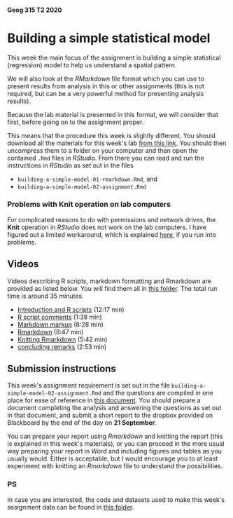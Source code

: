 #### Geog 315 T2 2020
# Building a simple statistical model
This week the main focus of the assignment is building a simple statistical (regression) model to help us understand a spatial pattern.

We will also look at the _RMarkdown_ file format which you can use to present results from analysis in this or other assignments (this is not required, but can be a very powerful method for presenting analysis results).

Because the lab material is presented in this format, we will consider that first, before going on to the assignment proper.

This means that the procedure this week is slightly different. You should download all the materials for this week's lab [from this link](geog315-t2-week-07-materials.zip?raw=true). You should then uncompress them to a folder on your computer and then open the contained `.Rmd` files in _RStudio_. From there you can read and run the instructions in _RStudio_ as set out in the files

+ `building-a-simple-model-01-rmarkdown.Rmd`, and
+ `building-a-simple-model-02-assignment.Rmd`

### Problems with **Knit** operation on lab computers
For complicated reasons to do with permissions and network drives, the **Knit** operation in _RStudio_ does not work on the lab computers. I have figured out a limited workaround, which is explained [here](workaround-for-knitr-problems.md), if you run into problems.

## Videos
Videos describing R scripts, markdown formatting and Rmarkdown are provided as listed below. You will find them all in [this folder](https://southosullivan.com/geog315/video/week-07-lab/). The total run time is around 35 minutes.

+ [Introduction and R scripts](https://southosullivan.com/geog315/video/week-07-lab/geog315-week07-01-intro-and-R-scripts.mp4) (12:17 min)
+ [R script comments](https://southosullivan.com/geog315/video/week-07-lab/geog315-week07-02-R-script-comments.mp4) (1:38 min)
+ [Markdown markup](https://southosullivan.com/geog315/video/week-07-lab/geog315-week07-03-markdown.mp4) (8:28 min)
+ [Rmarkdown](https://southosullivan.com/geog315/video/week-07-lab/geog315-week07-04-rmarkdown.mp4) (8:47 min)
+ [Knitting Rmarkdown](https://southosullivan.com/geog315/video/week-07-lab/geog315-week07-05-knitting-rmarkdown.mp4) (5:42 min)
+ [concluding remarks](https://southosullivan.com/geog315/video/week-07-lab/geog315-week07-06-wrapup.mp4) (2:53 min)

## Submission instructions
This week's assignment requirement is set out in the file `building-a-simple-model-02-assignment.Rmd` and the questions are compiled in one place for ease of reference in [this document](building-a-simple-model-02-assignment-summary.md). You should prepare a document completing the analysis and answering the questions as set out in that document, and submit a short report to the dropbox provided on Blackboard by the end of the day on **21 September**.

You can prepare your report using _Rmarkdown_ and knitting the report (this is explained in this week's materials), or you can proceed in the more usual way preparing your report in _Word_ and including figures and tables as you usually would. Either is acceptable, but I would encourage you to at least experiment with knitting an _Rmarkdown_ file to understand the possibilities.

### PS
In case you are interested, the code and datasets used to make this week's assignment data can be found in [this folder](data-prep).
